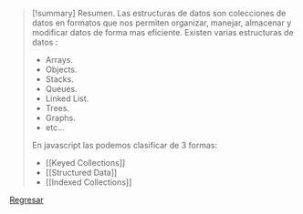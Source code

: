 >[!summary] Resumen.
>Las estructuras de datos son colecciones de datos en formatos que nos permiten organizar, manejar, almacenar y modificar datos de forma mas eficiente.
>Existen varias estructuras de datos :
>- Arrays.
>- Objects.
>- Stacks.
>- Queues.
>- Linked List.
>- Trees.
>- Graphs.
>- etc...
>
>En javascript las podemos clasificar de 3 formas:
>- [[Keyed Collections]]
>- [[Structured Data]]
>- [[Indexed Collections]]

[Regresar](Javascript)